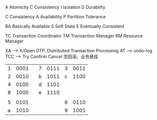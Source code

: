 A	Atomicity
C	Consistency
I	 Isolation
D  Durability

C	Consistency
A	Availability
P	Partition Tolerance

BA	Basically Available
S	 Soft State
E	 Eventually Consistent

TC		Transaction Coordinator
TM		Transaction Manager
RM		Resource Manager

XA   -->  X/Open DTP, Distributed Transaction Processing
AT	 -->  undo-log
TCC -->  Try Confirm Cancel
空回滚、业务悬挂




|     |      |     |     |      |     |      |
| --- | ---- | --- | --- | ---- | --- | ---- |
| 1   | 0001 |     | 7   | 0111 | 3   | 0011 |
| 2   | 0010 |     | b   | 1011 | c   | 1100 |
| 4   | 0100 |     | d   | 1101 |     |      |
| 8   | 1000 |     | e   | 1110 |     |      |
|     |      |     |     |      |     |      |
| 5   | 0101 |     |     |      | 6   | 0110 |
| a   | 1010 |     |     |      | 9   | 1001 |




